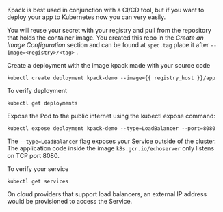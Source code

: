 Kpack is best used in conjunction with a CI/CD tool, but if you want to deploy your app to Kubernetes now you can very easily.

You will reuse your secret with your registry and pull from the repository that holds the container image.  You created this repo in the *Create an Image Configuration* section and can be found at  `spec.tag` place it after `--image=<registry>/<tag>` .

Create a deployment with the image kpack made with your source code
```execute-1
kubectl create deployment kpack-demo --image={{ registry_host }}/app   
```    

To verify deployment
```execute-1
kubectl get deployments                                          
```

Expose the Pod to the public internet using the kubectl expose command:
```execute-1
kubectl expose deployment kpack-demo --type=LoadBalancer --port=8080
```

The `--type=LoadBalancer` flag exposes your Service outside of the cluster.
The application code inside the image `k8s.gcr.io/echoserver` only listens on TCP port 8080.

To verify your service
```execute-1
kubectl get services                
```

On cloud providers that support load balancers, an external IP address would be provisioned to access the Service.
